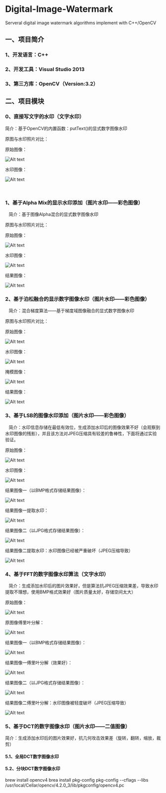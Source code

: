 # Digital-Image-Watermark
Serveral digital image watermark algorithms implement with C++/OpenCV

## 一、项目简介

### 1、开发语言：C++
### 2、开发工具：Visual Studio 2013
### 3、第三方库：OpenCV（Version:3.2）

## 二、项目模块

### 0、直接写文字的水印（文字水印）

简介：基于OpenCV的内置函数：putText()的显式数字图像水印

原图与水印照片对比：

原始图像：

![Alt text](/Digital-Image-Watermark/001_Direct_Text_Watermark/image/wallhaven-21738.jpg "原始图像")

水印图像：

![Alt text](/Digital-Image-Watermark/001_Direct_Text_Watermark/image/wallhaven-21738-watermark.jpg "水印图像")

    
    
### 1、基于Alpha Mix的显示水印添加（图片水印——彩色图像）

    简介：基于图像Alpha混合的显式数字图像水印

原图与水印照片对比：

原始图像：

![Alt text](/Digital-Image-Watermark/002_Alpha_Mix_Image_Watermark/image/wallhaven-205542.jpg "原始图像")

水印图像：

![Alt text](/Digital-Image-Watermark/002_Alpha_Mix_Image_Watermark/image/One_Piece_72_pix.png "水印图像")

结果图像：

![Alt text](/Digital-Image-Watermark/002_Alpha_Mix_Image_Watermark/image/wallhaven-205542-watermark.jpg "结果图像")
    
### 2、基于泊松融合的显示数字图像水印（图片水印——彩色图像）

    简介：混合梯度算法——基于梯度域图像融合的显式数字图像水印

原图与水印照片对比：

原始图像：

![Alt text](/Digital-Image-Watermark/003_Possion_Fuse_Image_Watermark/image/wallhaven-4895.jpg "原始图像")

水印图像：

![Alt text](/Digital-Image-Watermark/003_Possion_Fuse_Image_Watermark/image/watermark.jpg "水印图像")

掩模图像：

![Alt text](/Digital-Image-Watermark/003_Possion_Fuse_Image_Watermark/image/mask.jpg "掩模图像")

结果图像：

![Alt text](/Digital-Image-Watermark/003_Possion_Fuse_Image_Watermark/image/wallhaven-4895-watermark.jpg "结果图像")
    
### 3、基于LSB的图像水印添加（图片水印——彩色图像）
    
    简介：水印信息存储在最低有效位，生成添加水印后的图像效果不好（会观察到水印图像的残影），并且该方法对JPEG压缩具有较差的鲁棒性，下面将通过实验验证。

原始图像：

![Alt text](/Digital-Image-Watermark/004_LSB_Image_Watermark/image/lena.png "原始图像")

水印图像：

![Alt text](/Digital-Image-Watermark/004_LSB_Image_Watermark/image/baboon.png "水印图像")

结果图像一（以BMP格式存储结果图像）：

![Alt text](/Digital-Image-Watermark/004_LSB_Image_Watermark/image/result1.bmp "结果图像一")

结果图像一提取水印：

![Alt text](/Digital-Image-Watermark/004_LSB_Image_Watermark/image/test1.bmp "结果图像一")

结果图像二（以JPG格式存储结果图像）：

![Alt text](/Digital-Image-Watermark/004_LSB_Image_Watermark/image/result2.jpg "结果图像二")

结果图像二提取水印：水印图像已经被严重破坏（JPEG压缩导致）

![Alt text](/Digital-Image-Watermark/004_LSB_Image_Watermark/image/test2.jpg "结果图像二")


### 4、基于FFT的数字图像水印算法（文字水印）

    简介：生成添加水印后的图片效果好，但是算法抗JPEG压缩效果差，导致水印提取不理想，使用BMP格式效果好（图片质量太好，存储空间太大）

原始图像：

![Alt text](/Digital-Image-Watermark/005_FFT_Text_Watermark/image/wallhaven-137628.jpg "原始图像")

原图像傅里叶分解：

![Alt text](/Digital-Image-Watermark/005_FFT_Text_Watermark/image/imgOriFly.jpg "原图像傅里叶分解")

结果图像一（以BMP格式存储结果图像）：

![Alt text](/Digital-Image-Watermark/005_FFT_Text_Watermark/image/resultsave-2.bmp "结果图像一")

结果图像一傅里叶分解（效果好）：

![Alt text](/Digital-Image-Watermark/005_FFT_Text_Watermark/image/testImgFly2.bmp "结果图像一傅里叶分解")

结果图像二（以JPG格式存储结果图像）：

![Alt text](/Digital-Image-Watermark/005_FFT_Text_Watermark/image/resultsave-1.jpg "结果图像二")

结果图像二傅里叶分解：水印图像被轻度破坏（JPEG压缩导致）

![Alt text](/Digital-Image-Watermark/005_FFT_Text_Watermark/image/testImgFly1.jpg "结果图像二傅里叶分解")


### 5、基于DCT的数字图像水印（图片水印——二值图像）

   简介：生成添加水印后的图片效果好，抗几何攻击效果差（旋转，翻转，缩放，裁剪）

#### 5.1、全局DCT数字图像水印

#### 5.2、分块DCT数字图像水印


brew install opencv4
brea install pkg-config
pkg-config --cflags --libs /usr/local/Cellar/opencv/4.2.0_3/lib/pkgconfig/opencv4.pc